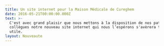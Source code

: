 ```yaml
---
title: Un site internet pour la Maison Médicale de Cureghem
date: 2016-05-21T00:00:00.000Z
text: >-
  C'est avec grand plaisir que nous mettons à la disposition de nos patients et
  collègues notre nouveau site internet qui nous l’espérons s'avèrera très
  utile.
layout: Nouveaute
---
```

